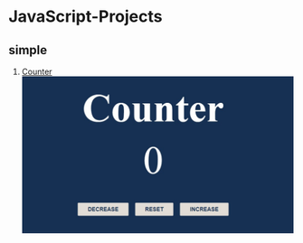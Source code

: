 # JavaScript-Projects
## simple
1. [Counter](./simple/Counter/index.html)
![Counter](./src/pics/1%20-%20counter.jpg)